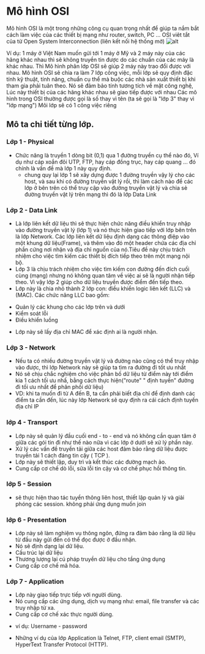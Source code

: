 # Mô hình OSI
Mô hình OSI là một trong những công cụ quan trọng nhất để giúp ta nắm bắt cách làm việc của các thiết bị mạng như router, switch, PC ...
OSI viêt tắt của từ Open System Interconnection (liên kết nối hệ thống mở)
![alt](http://www.adminvietnam.org/wp-content/uploads/2016/10/osi.png)

Ví dụ: 1 máy ở Việt Nam muốn gửi tới 1 máy ở Mỹ và 2 máy này của các hãng khác nhau thì sẽ không truyền tin được do các chuẩn của các máy là khác nhau. Thì Mô hình phân lớp OSI sẽ giúp 2 máy này trao đổi được với nhau.
Mô hình OSI sẽ chia ra làm 7 lớp công việc, mỗi lớp sẽ quy định đặc tính kỹ thuật, tính năng, chuẩn cụ thể mà buộc các nhà sản xuất thiết bị khi tham gia phải tuân theo.
Nó sẽ đảm bảo tính tương tích về mặt công nghệ, Lúc này thiết bị của các hãng khác nhau sẽ giao tiếp được với nhau
Các mô hình trong OSI thường được gọi là số thay vì tên (ta sẽ gọi là "lớp 3" thay vì "lớp mạng")
Môi lớp sẽ có 1 công việc riêng
## Mô ta chi tiết từng lớp.
### Lớp 1 - Physical
- Chức năng là truyền 1 dòng bit (0,1) qua 1 đường truyền cụ thể nào đó, Ví dụ như cáp xoắn đôi UTP, FTP, hay cáp đồng trục, hay cáp quang ... đó chính là vấn đề mà lớp 1 này quy định. 
  - chung quy lại lớp 1 sẽ xây dựng được 1 đường truyền vậy lý cho các host, và sau khi có đường truyền vật lý rồi, thì làm cách nào để các lớp ở bên trên có thể truy cập vào đường truyền vật lý và chia sẻ đường truyền vật lý trên mạng thì đó là lớp Data Link
### Lớp 2 - Data Link
- Là lớp liên kết dữ liệu thì sẽ thực hiện chức năng điều khiển truy nhập vào đường truyền vật lý (lớp 1) và nó thực hiện giao tiếp với lớp bên trên là lớp Network.
Các lớp liên kết dữ liệu định dạng các thông điệp vào một khung dữ liệu(Frame), và thêm vào đó một header chứa các địa chỉ phần cứng nơi nhận và địa chỉ nguồn của nó.Tiêu đề này chịu trách nhiệm cho việc tìm kiếm các thiết bị đích tiếp theo trên một mạng nội bộ.
- Lớp 3 là chịu trách nhiệm cho việc tìm kiếm con đường đến đích cuối cùng (mạng) nhưng nó không quan tâm về việc ai sẽ là người nhận tiếp theo. Vì vậy lớp 2 giúp cho dữ liệu truyền được điểm đến tiếp theo.
- Lớp này là chia nhỏ thành 2 lớp con: điều khiển logic liên kết (LLC) và  (MAC).
Các chức năng LLC bao gồm:
+ Quản lý các khung cho các lớp trên và dưới
+ Kiểm soát lỗi
+ Điều khiển luồng
- Lớp này sẽ lấy địa chỉ MAC để xác định ai là người nhận.

### Lớp 3 - Network
- Nếu ta có nhiều đường truyền vật lý và đường nào cũng có thể truy nhập vào được, thì lớp Network này sẽ giúp ta tìm ra đường đi tốt ưu nhất
- Nó sẽ chịu chắc nghiệm chó việc phân bố dữ liệu từ điểm này tới điểm kia 1 cách tối ưu nhấ, bằng cách thực hiện("route"  " định tuyến" đường đi tối ưu nhất để phân phối dữ liệu)
- VD: khi ta muốn đi từ A đến B, ta cẩn phải biết địa chỉ để định danh các điểm ta cần đến, lúc này lớp Network sẽ quy định ra cái cách định tuyến địa chỉ IP
### lớp 4 - Transport
- Lớp này sẽ quản lý đầu cuối end - to - end và nó không cần quan tâm ở giữa các gói tin đi như thế nào nữa vì các lớp ở dưới sẽ xử lý phần này.
- Xử lý các vấn đề truyền tải giữa các host đảm bảo rằng dữ liệu được truyền tải 1 cách đáng tin cậy ( TCP ). 
- Lớp này sẽ thiết lập, duy trì và kết thúc các đường mạch ảo.
- Cung cấp cơ chế dò lỗi, sửa lỗi tin cậy và cơ chế phục hồi thông tin.

### lớp 5 - Session
- sẽ thực hiện thao tác tuyền thông liên host, thiết lập quản lý và giải phóng các session. không phải ứng dụng muốn join 
### lớp 6 - Presentation
- Lớp này sẽ làm nghiệm vụ thông ngôn, đứng ra đảm bảo rằng là dữ liệu từ đầu này gửi đến có thể đọc được ở đầu nhận.
- Nó sẽ định dạng lại dữ liệu.
- Cấu trúc lại dữ liệu
- Thương lượng lại cú pháp truyền dữ liệu cho tầng ứng dụng
- Cung cấp cơ chế mã hóa.
### Lớp 7 - Application
- Lớp này giao tiếp trực tiếp với người dùng.
- Nó cung cấp các ứng dụng, dịch vụ mạng như: email, file transfer và các truy nhập từ xa.
- Cung cấp cơ chế xác thực người dùng.
 + ví dụ: Username - password
 - Những ví dụ của lớp Application là Telnet, FTP, client email (SMTP), HyperText Transfer Protocol (HTTP).

